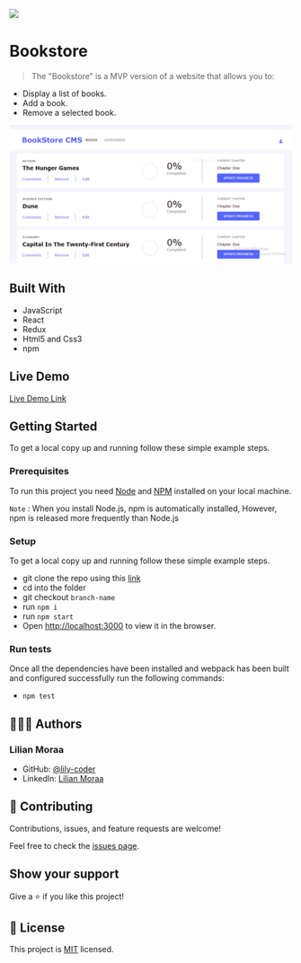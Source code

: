 ![](https://img.shields.io/badge/Microverse-blueviolet)

# Bookstore

> The "Bookstore" is a MVP version of a website that allows you to:

- Display a list of books.
- Add a book.
- Remove a selected book.

![screenshot](./Bookstore.PNG)

## Built With

- JavaScript
- React
- Redux
- Html5 and Css3
- npm

## Live Demo

[Live Demo Link](https://lily-coder.github.io/bookstore/)

## Getting Started

To get a local copy up and running follow these simple example steps.

### Prerequisites

To run this project you need [Node](https://nodejs.org/en/) and [NPM](https://docs.npmjs.com/about-npm-versions) installed on your local machine.

`Note` : When you install Node.js, npm is automatically installed, However, npm is released more frequently than Node.js

### Setup
To get a local copy up and running follow these simple example steps.

- git clone the repo using this [link](https://github.com/lily-coder/bookstore.git)
- cd into the folder
- git checkout `branch-name`
- run `npm i`
- run `npm start`
- Open [http://localhost:3000](http://localhost:3000) to view it in the browser.
### Run tests
Once all the dependencies have been installed and webpack has been built and configured successfully run the following commands:

- `npm test`
## 🙎🏾‍♂️ Authors
### Lilian Moraa

- GitHub: [@lily-coder](https://github.com/lily-coder/)
- LinkedIn: [Lilian Moraa](https://www.linkedin.com/in/lilian-moraa-99950b1b8/)

## 🤝 Contributing

Contributions, issues, and feature requests are welcome!

Feel free to check the [issues page](https://github.com/lily-coder/bookstore/issues).

## Show your support

Give a ⭐️ if you like this project!

## 📝 License

This project is [MIT](./LICENSE) licensed.